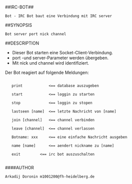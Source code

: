 
##IRC-BOT##

	Bot - IRC Bot baut eine Verbindung mit IRC server
        

##SYNOPSIS

	Bot server port nick channel

##DESCRIPTION

- Dieser Bot starten eine Socket-Client-Verbindung. <br />
- port -und server-Parameter werden übergeben. <br />
- Mit nick und channel wird identifiziert. <br />

Der Bot reagiert auf folgende Meldungen: <br />
<pre><code> 	
   print            <== database auszugeben <br />
   start            <== loggin zu starten  <br />
   stop	            <== loggin zu stopen <br />
   lastseen [name]  <== letzte Nachricht von [name] <br />
   join [channel]   <== channel verbinden  <br />
   leave [channel]  <== channel verlassen <br />
   Botname: xxx	    <== eine einfache Nachricht ausgeben <br />
   name [name]	    <== aendert nickname zu [name] <br />
   exit		    <== irc bot auszuschalten <br />
</code></pre>


####AUTHOR

	Arkadij Doronin m1001200@fh-heidelberg.de 
